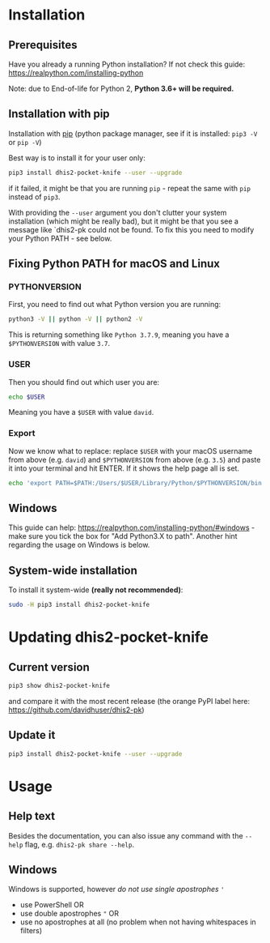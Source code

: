 # Installation

## Prerequisites

Have you already a running Python installation? If not check this guide: https://realpython.com/installing-python

Note: due to End-of-life for Python 2, **Python 3.6+ will be required.**

## Installation with pip

Installation with [pip](https://pip.pypa.io/en/stable/installing)
(python package manager, see if it is installed: `pip3 -V` or `pip -V`)

Best way is to install it for your user only:

```bash
pip3 install dhis2-pocket-knife --user --upgrade
```

if it failed, it might be that you are running `pip` - repeat the same with `pip` instead of `pip3`.

With providing the `--user` argument you don't clutter your system installation (which might be really bad), but it 
might be that you see a message like `dhis2-pk could not be found. To fix
this you need to modify your Python PATH - see below. 

## Fixing Python PATH for macOS and Linux

### PYTHONVERSION

First, you need to find out what Python version you are running:

```bash
python3 -V || python -V || python2 -V
```
This is returning something like `Python 3.7.9`, meaning you have a `$PYTHONVERSION` with value `3.7`.

### USER

Then you should find out which user you are:

```bash
echo $USER
```
Meaning you have a `$USER` with value `david`.

### Export

Now we know what to replace: replace `$USER` with your macOS username from above (e.g. `david`) and `$PYTHONVERSION` from above (e.g. `3.5`) and paste it into your terminal and hit ENTER. If it shows the help page all is set.

```bash
echo 'export PATH=$PATH:/Users/$USER/Library/Python/$PYTHONVERSION/bin' >> ~/.bash_profile && source ~/.bash_profile && dhis2-pk share --help
```

## Windows

This guide can help: https://realpython.com/installing-python/#windows - make sure you tick the box for "Add Python3.X to path". 
Another hint regarding the usage on Windows is below.


## System-wide installation

To install it system-wide **(really not recommended)**:

```bash
sudo -H pip3 install dhis2-pocket-knife
```

# Updating dhis2-pocket-knife

## Current version

```bash
pip3 show dhis2-pocket-knife
```

and compare it with the most recent release (the orange PyPI label here: https://github.com/davidhuser/dhis2-pk)

## Update it
```bash
pip3 install dhis2-pocket-knife --user --upgrade
```

# Usage

## Help text
Besides the documentation, you can also issue any command with the `--help` flag, e.g. `dhis2-pk share --help`.

## Windows

Windows is supported, however _do not use single apostrophes_ `'`

 * use PowerShell OR 
 * use double apostrophes `"` OR 
 * use no apostrophes at all (no problem when not having whitespaces in filters)
